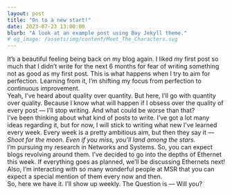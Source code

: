 ```yaml
---
layout: post
title: "On to a new start!"
date: 2023-07-23 13:00:00
blurb: "A look at an example post using Bay Jekyll theme."
# og_image: /assets/img/content/Meet_The_Characters.svg
---
```


It’s a beautiful feeling being back on my blog again. I liked my first post so much that I didn’t write for the next 6 months for fear of writing something not as good as my first post. This is what happens when I try to aim for perfection. Learning from it, I’m shifting my focus from perfection to continuous improvement.
<br>
Yeah, I’ve heard about quality over quantity. But here, I’ll go with quantity over quality. Because I know what will happen if I obsess over the quality of every post — I’ll stop writing. And what could be worse than that?
<br>
I’ve been thinking about what kind of posts to write. I’ve got a lot many ideas regarding it, but for now, I will stick to writing what new I’ve learned every week. Every week is a pretty ambitious aim, but then they say it — <i>Shoot for the moon. Even if you miss, you'll land among the stars.</i>
<br>
I’m pursuing my research in Networks and Systems. So, you can expect blogs revolving around them. I’ve decided to go into the depths of Ethernet this week. If everything goes as planned, we’ll be discussing Ethernets next! Also, I’m interacting with so many wonderful people at MSR that you can expect a special mention of them every now and then.
<br>
So, here we have it. I’ll show up weekly. The Question is — Will you?
